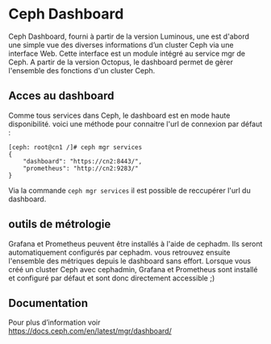 # Ceph Dashboard
Ceph Dashboard, fourni à partir de la version Luminous, une est d'abord une simple vue des diverses informations d’un cluster Ceph via une interface Web.
Cette interface est un module intégré au service mgr de Ceph.
A partir de la version Octopus, le dashboard permet de gèrer l'ensemble des fonctions d'un cluster Ceph.

## Acces au dashboard
Comme tous services dans Ceph, le dashboard est en mode haute disponibilité. voici une méthode pour connaitre l'url de connexion par défaut :
```
[ceph: root@cn1 /]# ceph mgr services
{
    "dashboard": "https://cn2:8443/",
    "prometheus": "http://cn2:9283/"
}
```
Via la commande ```ceph mgr services``` il est possible de reccupérer l'url du dashboard. 
## outils de métrologie
Grafana et Prometheus peuvent être installés à l'aide de cephadm. Ils seront automatiquement configurés par cephadm. vous retrouvez ensuite l'ensemble des métriques depuis le dashboard sans effort. Lorsque vous créé un cluster Ceph avec cephadmin, Grafana et Prometheus sont installé et configuré par défaut et sont donc directement accessible ;)
## Documentation
Pour plus d’information voir https://docs.ceph.com/en/latest/mgr/dashboard/

